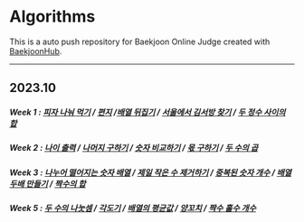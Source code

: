 # Algorithms
This is a auto push repository for Baekjoon Online Judge created with [BaekjoonHub](https://github.com/BaekjoonHub/BaekjoonHub).

<hr>

## 2023.10

 ##### Week 1 : <a href="https://github.com/yeheeshin/Algorithms/tree/main/프로그래머스/lv0/120814.%E2%80%85피자%E2%80%85나눠%E2%80%85먹기%E2%80%85（1）">피자 나눠 먹기</a> / <a href="https://github.com/yeheeshin/Algorithms/tree/main/프로그래머스/lv0/120898.%E2%80%85편지">편지</a> /<a href="https://github.com/yeheeshin/Algorithms/tree/main/프로그래머스/lv0/120814.%E2%80%85피자%E2%80%85나눠%E2%80%85먹기%E2%80%85（1）">배열 뒤집기</a> / <a href="https://github.com/yeheeshin/Algorithms/tree/main/프로그래머스/lv1/12919.%E2%80%85서울에서%E2%80%85김서방%E2%80%85찾기">서울에서 김서방 찾기</a> / <a href="https://github.com/yeheeshin/Algorithms/tree/main/프로그래머스/lv1/12912.%E2%80%85두%E2%80%85정수%E2%80%85사이의%E2%80%85합">두 정수 사이의 합</a>

##### Week 2 : <a href="https://github.com/yeheeshin/Algorithms/tree/main/프로그래머스/unrated/120820.%E2%80%85나이%E2%80%85출력">나이 출력</a> / <a href="https://github.com/yeheeshin/Algorithms/tree/main/%ED%94%84%EB%A1%9C%EA%B7%B8%EB%9E%98%EB%A8%B8%EC%8A%A4/unrated/120810.%E2%80%85%EB%82%98%EB%A8%B8%EC%A7%80%E2%80%85%EA%B5%AC%ED%95%98%EA%B8%B0">나머지 구하기</a> / <a href="https://github.com/yeheeshin/Algorithms/tree/main/%ED%94%84%EB%A1%9C%EA%B7%B8%EB%9E%98%EB%A8%B8%EC%8A%A4/unrated/120807.%E2%80%85%EC%88%AB%EC%9E%90%E2%80%85%EB%B9%84%EA%B5%90%ED%95%98%EA%B8%B0">숫자 비교하기</a> / <a href="https://github.com/yeheeshin/Algorithms/tree/main/%ED%94%84%EB%A1%9C%EA%B7%B8%EB%9E%98%EB%A8%B8%EC%8A%A4/unrated/120805.%E2%80%85%EB%AA%AB%E2%80%85%EA%B5%AC%ED%95%98%EA%B8%B0">몫 구하기</a> / <a href="https://github.com/yeheeshin/Algorithms/tree/main/%ED%94%84%EB%A1%9C%EA%B7%B8%EB%9E%98%EB%A8%B8%EC%8A%A4/unrated/120804.%E2%80%85%EB%91%90%E2%80%85%EC%88%98%EC%9D%98%E2%80%85%EA%B3%B1">두 수의 곱</a>

##### Week 3 : <a href="https://github.com/yeheeshin/Algorithms/commit/cab5bdc85f55f9bc4bd0263dc53283158419fc2f">나누어 떨어지는 숫자 배열</a> / <a href="https://github.com/yeheeshin/Algorithms/tree/main/프로그래머스/1/12935.%E2%80%85제일%E2%80%85작은%E2%80%85수%E2%80%85제거하기">제일 작은 수 제거하기</a> / <a href="https://github.com/yeheeshin/Algorithms/tree/main/프로그래머스/unrated/120583.%E2%80%85중복된%E2%80%85숫자%E2%80%85개수">중복된 숫자 개수</a> / <a href="https://github.com/yeheeshin/Algorithms/tree/main/프로그래머스/unrated/120809.%E2%80%85배열%E2%80%85두배%E2%80%85만들기">배열 두배 만들기</a> / <a href="https://github.com/yeheeshin/Algorithms/tree/main/프로그래머스/unrated/120831.%E2%80%85짝수의%E2%80%85합">짝수의 합</a>

##### Week 5 : <a href="https://github.com/yeheeshin/Algorithms/tree/main/프로그래머스/unrated/120806.%E2%80%85두%E2%80%85수의%E2%80%85나눗셈">두 수의 나눗셈</a> / <a href="https://github.com/yeheeshin/Algorithms/tree/main/프로그래머스/unrated/120829.%E2%80%85각도기">각도기</a> / <a href="https://github.com/yeheeshin/Algorithms/tree/main/프로그래머스/unrated/120817.%E2%80%85배열의%E2%80%85평균값">배열의 평균값</a> / <a href="https://github.com/yeheeshin/Algorithms/tree/main/프로그래머스/unrated/120830.%E2%80%85양꼬치">양꼬치</a> / <a href="https://github.com/yeheeshin/Algorithms/tree/main/프로그래머스/unrated/120824.%E2%80%85짝수%E2%80%85홀수%E2%80%85개수">짝수 홀수 개수</a>
